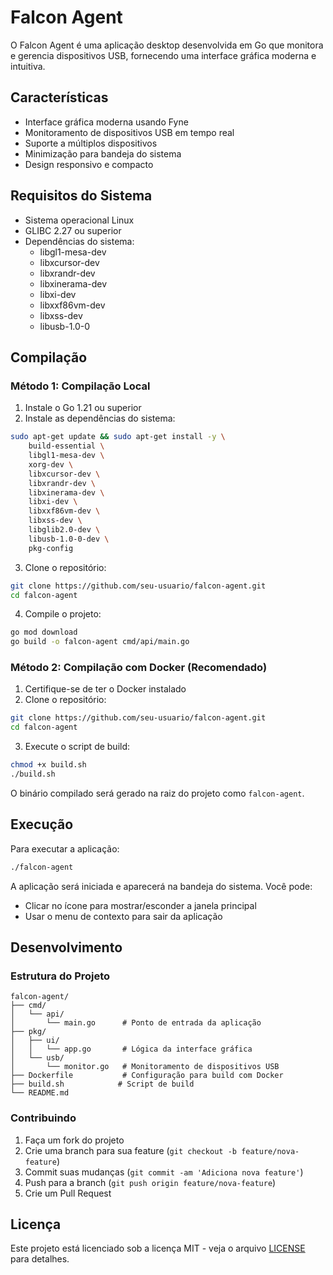 # Falcon Agent

O Falcon Agent é uma aplicação desktop desenvolvida em Go que monitora e gerencia dispositivos USB, fornecendo uma interface gráfica moderna e intuitiva.

## Características

- Interface gráfica moderna usando Fyne
- Monitoramento de dispositivos USB em tempo real
- Suporte a múltiplos dispositivos
- Minimização para bandeja do sistema
- Design responsivo e compacto

## Requisitos do Sistema

- Sistema operacional Linux
- GLIBC 2.27 ou superior
- Dependências do sistema:
  - libgl1-mesa-dev
  - libxcursor-dev
  - libxrandr-dev
  - libxinerama-dev
  - libxi-dev
  - libxxf86vm-dev
  - libxss-dev
  - libusb-1.0-0

## Compilação

### Método 1: Compilação Local

1. Instale o Go 1.21 ou superior
2. Instale as dependências do sistema:
```bash
sudo apt-get update && sudo apt-get install -y \
    build-essential \
    libgl1-mesa-dev \
    xorg-dev \
    libxcursor-dev \
    libxrandr-dev \
    libxinerama-dev \
    libxi-dev \
    libxxf86vm-dev \
    libxss-dev \
    libglib2.0-dev \
    libusb-1.0-0-dev \
    pkg-config
```
3. Clone o repositório:
```bash
git clone https://github.com/seu-usuario/falcon-agent.git
cd falcon-agent
```
4. Compile o projeto:
```bash
go mod download
go build -o falcon-agent cmd/api/main.go
```

### Método 2: Compilação com Docker (Recomendado)

1. Certifique-se de ter o Docker instalado
2. Clone o repositório:
```bash
git clone https://github.com/seu-usuario/falcon-agent.git
cd falcon-agent
```
3. Execute o script de build:
```bash
chmod +x build.sh
./build.sh
```

O binário compilado será gerado na raiz do projeto como `falcon-agent`.

## Execução

Para executar a aplicação:

```bash
./falcon-agent
```

A aplicação será iniciada e aparecerá na bandeja do sistema. Você pode:
- Clicar no ícone para mostrar/esconder a janela principal
- Usar o menu de contexto para sair da aplicação

## Desenvolvimento

### Estrutura do Projeto

```
falcon-agent/
├── cmd/
│   └── api/
│       └── main.go      # Ponto de entrada da aplicação
├── pkg/
│   ├── ui/
│   │   └── app.go       # Lógica da interface gráfica
│   └── usb/
│       └── monitor.go   # Monitoramento de dispositivos USB
├── Dockerfile           # Configuração para build com Docker
├── build.sh            # Script de build
└── README.md
```

### Contribuindo

1. Faça um fork do projeto
2. Crie uma branch para sua feature (`git checkout -b feature/nova-feature`)
3. Commit suas mudanças (`git commit -am 'Adiciona nova feature'`)
4. Push para a branch (`git push origin feature/nova-feature`)
5. Crie um Pull Request

## Licença

Este projeto está licenciado sob a licença MIT - veja o arquivo [LICENSE](LICENSE) para detalhes.